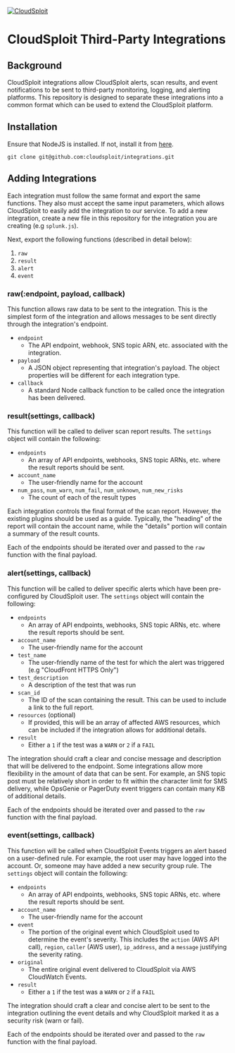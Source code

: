 [![CloudSploit](https://cloudsploit.com/img/logo-big-text-100.png "CloudSploit")](https://cloudsploit.com)

CloudSploit Third-Party Integrations
=================

## Background
CloudSploit integrations allow CloudSploit alerts, scan results, and event notifications to be sent to third-party monitoring, logging, and alerting platforms. This repository is designed to separate these integrations into a common format which can be used to extend the CloudSploit platform.

## Installation
Ensure that NodeJS is installed. If not, install it from [here](https://nodejs.org/download/).

```
git clone git@github.com:cloudsploit/integrations.git
```

## Adding Integrations

Each integration must follow the same format and export the same functions. They also must accept the same input parameters, which allows CloudSploit to easily add the integration to our service. To add a new integration, create a new file in this repository for the integration you are creating (e.g `splunk.js`).

Next, export the following functions (described in detail below):

1. `raw`
2. `result`
3. `alert`
4. `event`

### raw(:endpoint, payload, callback)

This function allows raw data to be sent to the integration. This is the simplest form of the integration and allows messages to be sent directly through the integration's endpoint.

* `endpoint`
    * The API endpoint, webhook, SNS topic ARN, etc. associated with the integration.
* `payload`
    * A JSON object representing that integration's payload. The object properties will be different for each integration type.
* `callback`
    * A standard Node callback function to be called once the integration has been delivered.

### result(settings, callback)

This function will be called to deliver scan report results. The `settings` object will contain the following:

* `endpoints`
    * An array of API endpoints, webhooks, SNS topic ARNs, etc. where the result reports should be sent.
* `account_name`
    * The user-friendly name for the account
* `num_pass`, `num_warn`, `num_fail`, `num_unknown`, `num_new_risks`
    * The count of each of the result types

Each integration controls the final format of the scan report. However, the existing plugins should be used as a guide. Typically, the "heading" of the report will contain the account name, while the "details" portion will contain a summary of the result counts.

Each of the endpoints should be iterated over and passed to the `raw` function with the final payload.

### alert(settings, callback)

This function will be called to deliver specific alerts which have been pre-configured by CloudSploit user. The `settings` object will contain the following:

* `endpoints`
    * An array of API endpoints, webhooks, SNS topic ARNs, etc. where the result reports should be sent.
* `account_name`
    * The user-friendly name for the account
* `test_name`
    * The user-friendly name of the test for which the alert was triggered (e.g "CloudFront HTTPS Only")
* `test_description`
    * A description of the test that was run
* `scan_id`
    * The ID of the scan containing the result. This can be used to include a link to the full report.
* `resources` (optional)
    * If provided, this will be an array of affected AWS resources, which can be included if the integration allows for additional details.
* `result`
    * Either a `1` if the test was a `WARN` or `2` if a `FAIL`

The integration should craft a clear and concise message and description that will be delivered to the endpoint. Some integrations allow more flexibility in the amount of data that can be sent. For example, an SNS topic post must be relatively short in order to fit within the character limit for SMS delivery, while OpsGenie or PagerDuty event triggers can contain many KB of additional details.

Each of the endpoints should be iterated over and passed to the `raw` function with the final payload.

### event(settings, callback)

This function will be called when CloudSploit Events triggers an alert based on a user-defined rule. For example, the root user may have logged into the account. Or, someone may have added a new security group rule. The `settings` object will contain the following:

* `endpoints`
    * An array of API endpoints, webhooks, SNS topic ARNs, etc. where the result reports should be sent.
* `account_name`
    * The user-friendly name for the account
* `event`
    * The portion of the original event which CloudSploit used to determine the event's severity. This includes the `action` (AWS API call), `region`, `caller` (AWS user), `ip_address`, and a `message` justifying the severity rating.
* `original`
    * The entire original event delivered to CloudSploit via AWS CloudWatch Events.
* `result`
    * Either a `1` if the test was a `WARN` or `2` if a `FAIL`

The integration should craft a clear and concise alert to be sent to the integration outlining the event details and why CloudSploit marked it as a security risk (warn or fail).

Each of the endpoints should be iterated over and passed to the `raw` function with the final payload.
